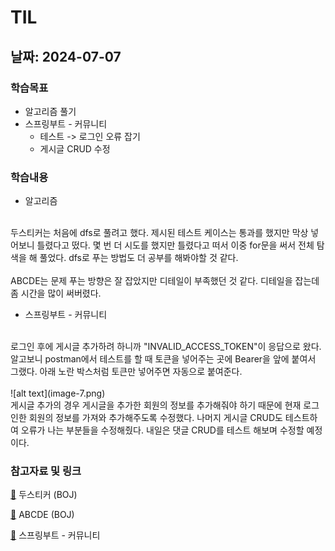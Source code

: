 # TIL
## 날짜: 2024-07-07

### 학습목표
* 알고리즘 풀기
* 스프링부트 - 커뮤니티
  * 테스트 -> 로그인 오류 잡기
  * 게시글 CRUD 수정

### 학습내용
* 알고리즘
</br>
두스티커는 처음에 dfs로 풀려고 했다. 제시된 테스트 케이스는 통과를 했지만 막상 넣어보니 틀렸다고 떴다. 몇 번 더 시도를 했지만 틀렸다고 떠서 이중 for문을 써서 전체 탐색을 해 풀었다. dfs로 푸는 방법도 더 공부를 해봐야할 것 같다.
</br>
</br>
ABCDE는 문제 푸는 방향은 잘 잡았지만 디테일이 부족했던 것 같다. 디테일을 잡는데 좀 시간을 많이 써버렸다.

* 스프링부트 - 커뮤니티
</br>
로그인 후에 게시글 추가하려 하니까 "INVALID_ACCESS_TOKEN"이 응답으로 왔다. 알고보니 postman에서 테스트를 할 때 토큰을 넣어주는 곳에 Bearer을 앞에 붙여서 그랬다. 아래 노란 박스처럼 토큰만 넣어주면 자동으로 붙여준다.
</br>
</br>
![alt text](image-7.png)
</br>
게시글 추가의 경우 게시글을 추가한 회원의 정보를 추가해줘야 하기 때문에 현재 로그인한 회원의 정보를 가져와 추가해주도록 수정했다.
나머지 게시글 CRUD도 테스트하여 오류가 나는 부분들을 수정해줬다. 내일은 댓글 CRUD를 테스트 해보며 수정할 예정이다.

### 참고자료 및 링크
[🔗](https://github.com/ss0ming/Programmers/tree/main/%EB%B0%B1%EC%A4%80/Silver/16937.%E2%80%85%EB%91%90%E2%80%85%EC%8A%A4%ED%8B%B0%EC%BB%A4) 두스티커 (BOJ)

[🔗](https://github.com/ss0ming/Programmers/tree/main/%EB%B0%B1%EC%A4%80/Gold/13023.%E2%80%85ABCDE) ABCDE (BOJ)

[🔗](https://github.com/ss0ming/happy_community_back) 스프링부트 - 커뮤니티